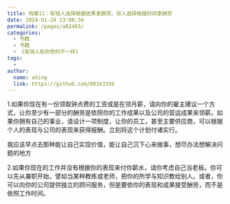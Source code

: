 ```yaml
---
title: 档案11：有钱人选择根据结果拿酬劳。穷人选择根据时间拿酬劳
date: 2024-01-24 23:08:34
permalink: /pages/a82483/
categories:
  - 书籍
  - 书籍
  - 《有钱人和你想的不一样》
tags:
  - 
author: 
  name: aXing
  link: https://github.com/08163356
---
```



1.如果你现在有一份领取钟点费的工资或是在领月薪，请向你的雇主建议一个方式，让你至少有一部分的酬劳是依照你的工作成果以及公司的营运成果来领薪。如果你拥有自己的事业，请设计一项制度，让你的员工，甚至主要供应商，可以根据个人的表现与公司的表现来获得报酬。立刻将这个计划付诸实行。

我应该早点去那种能让自己实现价值，能让自己沉下心来做事，想尽办法想解决问题的地方

2.如果你现在的工作并没有根据你的表现来付你薪水，请你考虑自己当老板。你可以先从兼职开始，譬如当某种教练或老师，把你的所学与知识教给别人。或者，你可以向你的公司提供独立的顾问服务，但是要依你的表现和成果接受酬劳，而不是依照工作时间。

<!-- more -->
